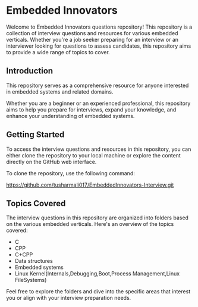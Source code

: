 # Embedded Innovators

Welcome to Embedded Innovators questions repository! This repository is a collection of interview questions and resources for various embedded verticals. Whether you're a job seeker preparing for an interview or an interviewer looking for questions to assess candidates, this repository aims to provide a wide range of topics to cover.

## Introduction

This repository serves as a comprehensive resource for anyone interested in embedded systems and related domains.

Whether you are a beginner or an experienced professional, this repository aims to help you prepare for interviews, expand your knowledge, and enhance your understanding of embedded systems.

## Getting Started

To access the interview questions and resources in this repository, you can either clone the repository to your local machine or explore the content directly on the GitHub web interface.

To clone the repository, use the following command:

https://github.com/tusharmali017/EmbeddedInnovators-Interview.git

## Topics Covered

The interview questions in this repository are organized into folders based on the various embedded verticals. Here's an overview of the topics covered:

- C
- CPP
- C+CPP
- Data structures
- Embedded systems
- Linux Kernel(Internals,Debugging,Boot,Process Management,Linux FileSystems)

Feel free to explore the folders and dive into the specific areas that interest you or align with your interview preparation needs.

